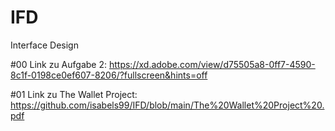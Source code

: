 # IFD
Interface Design

#00 Link zu Aufgabe 2: https://xd.adobe.com/view/d75505a8-0ff7-4590-8c1f-0198ce0ef607-8206/?fullscreen&hints=off

#01 Link zu The Wallet Project: https://github.com/isabels99/IFD/blob/main/The%20Wallet%20Project%20.pdf
